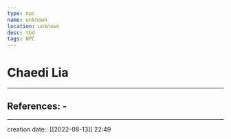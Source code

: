 ```yaml
---
type: npc
name: unknown
location: unknown
desc: tbd
tags: NPC
---
```


# Chaedi Lia 
___ 
## References: - 
--- 
creation date:: [[2022-08-13]] 22:49